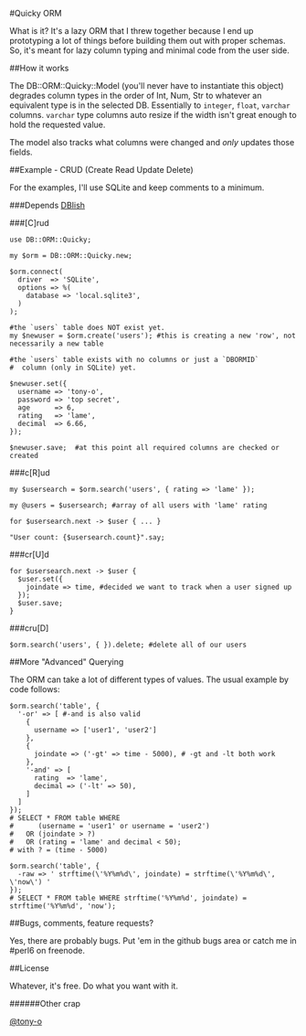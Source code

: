 #Quicky ORM

What is it?  It's a lazy ORM that I threw together because I end up prototyping a lot of things before building them out with proper schemas.  So, it's meant for lazy column typing and minimal code from the user side.

##How it works

The DB::ORM::Quicky::Model (you'll never have to instantiate this object) degrades column types in the order of Int, Num, Str to whatever an equivalent type is in the selected DB.  Essentially to `integer`, `float`, `varchar` columns.  `varchar` type columns auto resize if the width isn't great enough to hold the requested value.

The model also tracks what columns were changed and *only* updates those fields.


##Example - CRUD (Create Read Update Delete)

For the examples, I'll use SQLite and keep comments to a minimum.

###Depends
[DBIish](https://github.com/perl6/DBIish/)

###[C]rud

```perl6
use DB::ORM::Quicky;

my $orm = DB::ORM::Quicky.new;

$orm.connect(
  driver  => 'SQLite', 
  options => %( 
    database => 'local.sqlite3',
  )
);

#the `users` table does NOT exist yet.
my $newuser = $orm.create('users'); #this is creating a new 'row', not necessarily a new table 

#the `users` table exists with no columns or just a `DBORMID` 
#  column (only in SQLite) yet.

$newuser.set({
  username => 'tony-o',
  password => 'top secret',
  age      => 6,
  rating   => 'lame',
  decimal  => 6.66,
});

$newuser.save;  #at this point all required columns are checked or created
```

###c[R]ud

```perl6
my $usersearch = $orm.search('users', { rating => 'lame' });

my @users = $usersearch; #array of all users with 'lame' rating

for $usersearch.next -> $user { ... }

"User count: {$usersearch.count}".say;
```

###cr[U]d

```perl6
for $usersearch.next -> $user { 
  $user.set({ 
    joindate => time, #decided we want to track when a user signed up
  });
  $user.save;
}
```

###cru[D]

```perl6
$orm.search('users', { }).delete; #delete all of our users
```

##More "Advanced" Querying

The ORM can take a lot of different types of values.  The usual example by code follows:

```perl6
$orm.search('table', {
  '-or' => [ #-and is also valid
    { 
      username => ['user1', 'user2']
    },
    {
      joindate => ('-gt' => time - 5000), # -gt and -lt both work
    },
    '-and' => [
      rating  => 'lame',
      decimal => ('-lt' => 50),
    ]
  ]
});
# SELECT * FROM table WHERE 
#      (username = 'user1' or username = 'user2') 
#   OR (joindate > ?)
#   OR (rating = 'lame' and decimal < 50);
# with ? = (time - 5000) 

$orm.search('table', {
  -raw => ' strftime(\'%Y%m%d\', joindate) = strftime(\'%Y%m%d\', \'now\') ' 
});
# SELECT * FROM table WHERE strftime('%Y%m%d', joindate) = strftime('%Y%m%d', 'now'); 
```

##Bugs, comments, feature requests? 

Yes, there are probably bugs.  Put 'em in the github bugs area or catch me in #perl6 on freenode.

##License

Whatever, it's free.  Do what you want with it.

######Other crap

[@tony-o](https://www.gittip.com/tony-o/)

